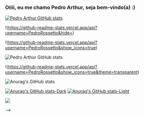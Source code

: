 ### Oiiii, eu me chamo Pedro Arthur, seja bem-vindo(a) :) 

[![Pedro Arthur GitHub stats](https://github-readme-stats.vercel.app/api?username=anuraghazra)](https://github.com/PedroRossetto/github-readme-stats)

!(https://github-readme-stats.vercel.app/api?username=PedroRossetto&hide=)

!(https://github-readme-stats.vercel.app/api?username=PedroRossetto&show_icons=true)

![Pedro Arthur GitHub stats](https://github-readme-stats.vercel.app/api?username=PedroRossetto&show_icons=true&theme=tokyonight)

!(https://github-readme-stats.vercel.app/api?username=PedroRossetto&show_icons=true&theme=transparent)

![Anurag's GitHub stats](https://github-readme-stats.vercel.app/api?username=PedroRossetto&show_icons=true&bg_color=00000000)

[![Anurag's GitHub stats-Dark](https://github-readme-stats.vercel.app/api?username=PedroRossetto&show_icons=true&theme=dark#gh-dark-mode-only)](https://github.com/anuraghazra/github-readme-stats#gh-dark-mode-only)
[![Anurag's GitHub stats-Light](https://github-readme-stats.vercel.app/api?username=PedroRossetto&show_icons=true&theme=default#gh-light-mode-only)](https://github.com/anuraghazra/github-readme-stats#gh-light-mode-only)

<picture>
  <source
    srcset="https://github-readme-stats.vercel.app/api?username=anuraghazra&show_icons=true&theme=dark"
    media="(prefers-color-scheme: dark)"
  />
  <source
    srcset="https://github-readme-stats.vercel.app/api?username=anuraghazra&show_icons=true"
    media="(prefers-color-scheme: light), (prefers-color-scheme: no-preference)"
  />
  <img src="https://github-readme-stats.vercel.app/api?username=anuraghazra&show_icons=true" />
</picture>


-->
